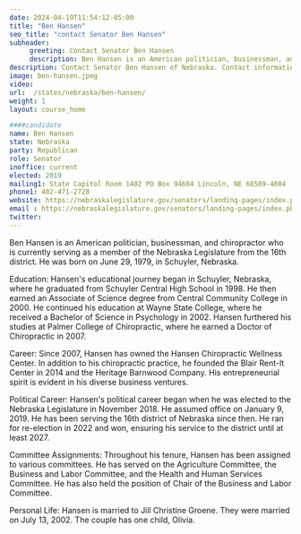 ```yaml
---
date: 2024-04-19T11:54:12-05:00
title: "Ben Hansen"
seo_title: "contact Senator Ben Hansen"
subheader:
     greeting: Contact Senator Ben Hansen
     description: Ben Hansen is an American politician, businessman, and chiropractor who is currently serving as a member of the Nebraska Legislature from the 16th district. He was born on June 29, 1979, in Schuyler, Nebraska.
description: Contact Senator Ben Hansen of Nebraska. Contact information for Ben Hansen includes email address, phone number, and mailing address.
image: ben-hansen.jpeg
video:
url:  /states/nebraska/ben-hansen/
weight: 1
layout: course_home

####candidate
name: Ben Hansen
state: Nebraska
party: Republican
role: Senator
inoffice: current
elected: 2019
mailing1: State Capitol Room 1402 PO Box 94604 Lincoln, NE 68509-4604
phone1: 402-471-2728
website: https://nebraskalegislature.gov/senators/landing-pages/index.php?District=16/
email : https://nebraskalegislature.gov/senators/landing-pages/index.php?District=16/
twitter:
---
```


Ben Hansen is an American politician, businessman, and chiropractor who is currently serving as a member of the Nebraska Legislature from the 16th district. He was born on June 29, 1979, in Schuyler, Nebraska.

Education:
Hansen's educational journey began in Schuyler, Nebraska, where he graduated from Schuyler Central High School in 1998. He then earned an Associate of Science degree from Central Community College in 2000. He continued his education at Wayne State College, where he received a Bachelor of Science in Psychology in 2002. Hansen furthered his studies at Palmer College of Chiropractic, where he earned a Doctor of Chiropractic in 2007.

Career:
Since 2007, Hansen has owned the Hansen Chiropractic Wellness Center. In addition to his chiropractic practice, he founded the Blair Rent-It Center in 2014 and the Heritage Barnwood Company. His entrepreneurial spirit is evident in his diverse business ventures.

Political Career:
Hansen's political career began when he was elected to the Nebraska Legislature in November 2018. He assumed office on January 9, 2019. He has been serving the 16th district of Nebraska since then. He ran for re-election in 2022 and won, ensuring his service to the district until at least 2027.

Committee Assignments:
Throughout his tenure, Hansen has been assigned to various committees. He has served on the Agriculture Committee, the Business and Labor Committee, and the Health and Human Services Committee. He has also held the position of Chair of the Business and Labor Committee.

Personal Life:
Hansen is married to Jill Christine Groene. They were married on July 13, 2002. The couple has one child, Olivia.
